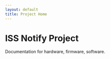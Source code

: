 ```yaml
---
layout: default
title: Project Home
---
```


# ISS Notify Project

Documentation for hardware, firmware, software.

